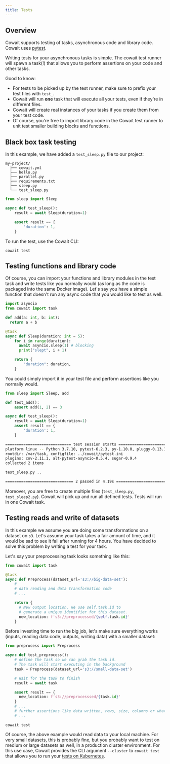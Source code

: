 ```yaml
---
title: Tests
---
```


## Overview

Cowait supports testing of tasks, asynchronous code and library code. Cowait uses [pytest](https://docs.pytest.org/en/6.2.x/).

Writing tests for your asynchronous tasks is simple. The cowait test runner will spawn a task(!) that allows you to perform assertions on your code and other tasks.

Good to know:

- For tests to be picked up by the test runner, make sure to prefix your test files with `test_`.
- Cowait will run **one** task that will execute all your tests, even if they're in different files.
- Cowait will create real instances of your tasks if you create them from your test code.
- Of course, you're free to import library code in the Cowait test runner to unit test smaller building blocks and functions.

## Black box task testing

In this example, we have added a `test_sleep.py` file to our project:

```
my-project/
  ├── cowait.yml
  ├── hello.py
  ├── parallel.py
  ├── requirements.txt
  ├── sleep.py
  └── test_sleep.py
```

```python:title=test_sleep.py
from sleep import Sleep

async def test_sleep():
    result = await Sleep(duration=1)

    assert result == {
        'duration': 1,
    }
```

To run the test, use the Cowait CLI:

```shell
cowait test
```

## Testing functions and library code

Of course, you can import your functions and library modules in the test task and write tests like you normally would (as long as the code is packaged into the same Docker image). Let's say you have a simple function that doesn't run any async code that you would like to test as well.

```python:title=sleep.py
import asyncio
from cowait import task

def add(a: int, b: int):
  return a + b

@task
async def Sleep(duration: int = 5):
    for i in range(duration):
      await asyncio.sleep(1) # blocking
      print("slept", i + 1)

    return {
        "duration": duration,
    }
```

You could simply import it in your test file and perform assertions like you normally would.

```python:title=test_sleep.py
from sleep import Sleep, add

def test_add():
    assert add(1, 2) == 3

async def test_sleep():
    result = await Sleep(duration=1)
    assert result == {
        'duration': 1,
    }
```

```bash
============================= test session starts ==============================
platform linux -- Python 3.7.10, pytest-6.2.3, py-1.10.0, pluggy-0.13.1
rootdir: /var/task, configfile: ../cowait/pytest.ini
plugins: cov-2.11.1, alt-pytest-asyncio-0.5.4, sugar-0.9.4
collected 2 items

test_sleep.py ..                                                         [100%]

============================== 2 passed in 4.19s ===============================
```

Moreover, you are free to create multiple files (`test_sleep.py`, `test_sleep2.py`). Cowait will pick up and run all defined tests. Tests will run in one Cowait task.

## Testing reads and write of datasets

In this example we assume you are doing some transformations on a dataset on `s3`. Let's assume your task takes a fair amount of time, and it would be sad to see it fail after running for 4 hours. You have decided to solve this problem by writing a test for your task.

Let's say your preprocessing task looks something like this:

```python:title=preprocess.py
from cowait import task

@task
async def Preprocess(dataset_url='s3://big-data-set'):
    #
    # data reading and data transformation code
    # ...

    return {
      # New output location. We use self.task.id to
      # generate a unique identifier for this dataset.
      new_location: f's3://preprocessed/{self.task.id}'
    }
```

Before investing time to run the big job, let's make sure everything works (inputs, reading data code, outputs, writing data) with a smaller dataset:

```python:title=test_preprocess.py
from preprocess import Preprocess

async def test_preprocess():
    # define the task so we can grab the task id.
    # The task will start executing in the background
    task = Preprocess(dataset_url='s3://small-data-set')

    # Wait for the task to finish
    result = await task

    assert result == {
      new_location: f's3://preprocesssed/{task.id}'
    }
    # ...
    # further assertions like data written, rows, size, columns or whatever
    # ...
```

```shell
cowait test
```

Of course, the above example would read data to your local machine. For very small datasets, this is probably fine, but you probably want to test on medium or large datasets as well, in a production cluster environment. For this use case, Cowait provides the CLI argument `--cluster` to `cowait test` that allows you to run your [tests on Kubernetes](/docs/kubernetes/testing/).
